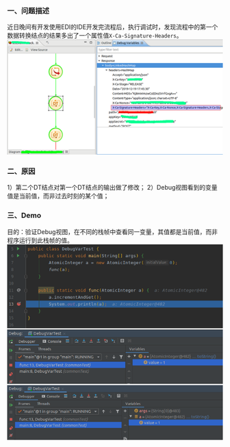 ### 一、问题描述

近日晚间有开发使用EDI的IDE开发完流程后，执行调试时，发现流程中的第一个数据转换结点的结果多出了一个属性值`X-Ca-Signature-Headers`。
<img title="" src="pic/1240-20210115034735615.png" alt="IDE截图" data-align="center" width="680">

### 二、原因

1）第二个DT结点对第一个DT结点的输出做了修改；
2）Debug视图看到的变量值是当前值，而非过去时刻的某个值；

### 三、Demo

目的：验证Debug视图，在不同的栈帧中查看同一变量，其值都是当前值，而非程序运行到此栈帧的值。
<img title="" src="pic/1240-20210115034735494.png" alt="测试程序" data-align="center" width="760"><img src="pic/1240-20210115034735456.png" title="" alt="查看栈顶帧变量的值" data-align="center">
<img src="pic/1240-20210115034735388.png" title="" alt="查看次栈顶帧变量的值" data-align="center">